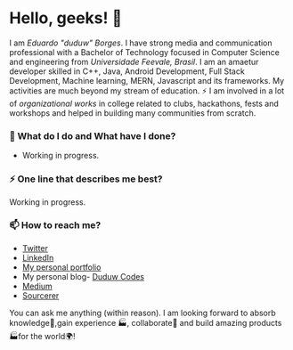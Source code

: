 # Hello, geeks! 👋

I am _Eduardo "duduw" Borges_. I have strong media and communication professional with a Bachelor of Technology focused in Computer Science and engineering from _Universidade Feevale, Brasil_. I am an amaetur developer skilled in C++, Java, Android Development, Full Stack Development, Machine learning, MERN, Javascript and its frameworks. My activities are much beyond my stream of education. ⚡ I am involved in a lot of *organizational works* in college related to clubs, hackathons, fests and workshops and helped in building many communities from scratch.


### 🌱 What do I do and What have I done? 

- Working in progress.


### ⚡ One line that describes me best? 
Working in progress.

### 📫 How to reach me?
- [Twitter](#) 
- [LinkedIn](#) 
- [My personal portfolio](#) 
- My personal blog- [Duduw Codes](h#)
- [Medium](#)
- [Sourcerer](#)

You can ask me anything (within reason). I am looking forward to absorb knowledge🧠,gain experience 🏭, collaborate🤝 and build amazing products 🏭for the world🌍!
